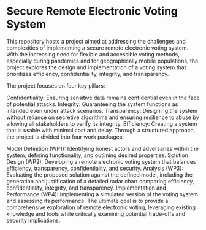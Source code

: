 # Secure Remote Electronic Voting System
This repository hosts a project aimed at addressing the challenges and complexities of implementing a secure remote electronic voting system. With the increasing need for flexible and accessible voting methods, especially during pandemics and for geographically mobile populations, the project explores the design and implementation of a voting system that prioritizes efficiency, confidentiality, integrity, and transparency.

The project focuses on four key pillars:

Confidentiality: Ensuring sensitive data remains confidential even in the face of potential attacks.
Integrity: Guaranteeing the system functions as intended even under attack scenarios.
Transparency: Designing the system without reliance on secretive algorithms and ensuring resilience to abuse by allowing all stakeholders to verify its integrity.
Efficiency: Creating a system that is usable with minimal cost and delay.
Through a structured approach, the project is divided into four work packages:

Model Definition (WP1): Identifying honest actors and adversaries within the system, defining functionality, and outlining desired properties.
Solution Design (WP2): Developing a remote electronic voting system that balances efficiency, transparency, confidentiality, and security.
Analysis (WP3): Evaluating the proposed solution against the defined model, including the generation and justification of a detailed radar chart comparing efficiency, confidentiality, integrity, and transparency.
Implementation and Performance (WP4): Implementing a simulated version of the voting system and assessing its performance.
The ultimate goal is to provide a comprehensive exploration of remote electronic voting, leveraging existing knowledge and tools while critically examining potential trade-offs and security implications.